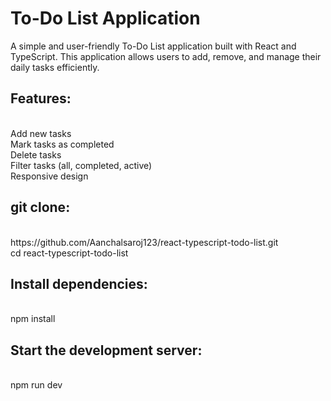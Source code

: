 <h1>To-Do List Application</h1>

A simple and user-friendly To-Do List application built with React and TypeScript. This application allows users to add, remove, and manage their daily tasks efficiently.

<h2>Features:</h2> <br>
Add new tasks<br>
Mark tasks as completed<br>
Delete tasks<br>
Filter tasks (all, completed, active)<br>
Responsive design<br>
<h2>git clone:</h2> <br>
 https://github.com/Aanchalsaroj123/react-typescript-todo-list.git<br>
cd react-typescript-todo-list<br>
<h2>Install dependencies:</h2> <br>
npm install
<h2>Start the development server:</h2> <br>
npm run dev
